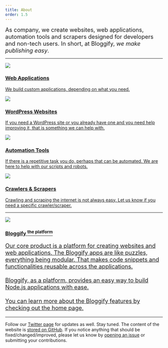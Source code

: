 ```yaml
---
title: About
order: 1.5
---
```


<style>
    .mission {
        font-size: 1.3em;
    }
</style>

<div class="mission">
    As company, we create websites, web applications, automation tools and scrapers designed for developers and non-tech users. In short, at Bloggify, <i>we make publishing easy</i>.
</div>

---

<div class="row">
    <div class="col-md-6">
        <a class="service-box" href="/contact?subject=Web%20Application%20Request">
            <img src="/services/custom-web-apps.png" />
            <h3>Web Applications</h3>
            <p>We build custom applications, depending on what you need.</p>
        </a>
    </div>
    <div class="col-md-6">
        <a class="service-box" href="/contact?subject=WordPress%20Website%20Request">
            <img src="/services/wordpress.png" />
            <h3>WordPress Websites</h3>
            <p>If you need a WordPress site or you already have one and you need help improving it, that is something we can help with.</p>
        </a>
    </div>
</div>

<div class="row">
    <div class="col-md-6">
        <a class="service-box" href="/contact?subject=Automation%20Tool%20Request">
            <img src="/services/automation.png" />
            <h3>Automation Tools</h3>
            <p>If there is a repetitive task you do, perhaps that can be automated. We are here to help with our scripts and robots.</p>
        </a>
    </div>
    <div class="col-md-6">
        <a class="service-box" href="/contact?subject=Scraper%20Request">
            <img src="/services/scrapers.png" />
            <h3>Crawlers & Scrapers</h3>
            <p>Crawling and scraping the internet is not always easy. Let us know if you need a specific crawler/scraper.</p>
        </a>
    </div>
</div>

----

<div class="row">
    <div class="col-md-12 text-center">
        <a class="service-box text-left" href="https://preview.bloggify.org">
            <img src="/services/bloggify-platform.png" />
            <h3>Bloggify <sup>the platform</sup></h3>
            <p class="mission">
                Our core product is a platform for creating websites and web applications. The Bloggify apps are like puzzles, everything being modular. That makes code snippets and functionalities reusable across the applications.<br/><br/>
                Bloggify, as a platform, provides an easy way to build Node.js applications with ease.<br/><br/>
                You can learn more about the Bloggify features by checking out the home page.
            </p>
        </a>
    </div>
</div>

---

Follow our [Twitter page](https://twitter.com/Bloggify) for updates as well. Stay tuned.
The content of the website is [stored on GitHub](https://github.com/Bloggify/newww). If you notice anything that should be fixed/changed/improved, please let us know by [opening an issue](https://github.com/Bloggify/newww/issues/new) or submitting your contributions.
